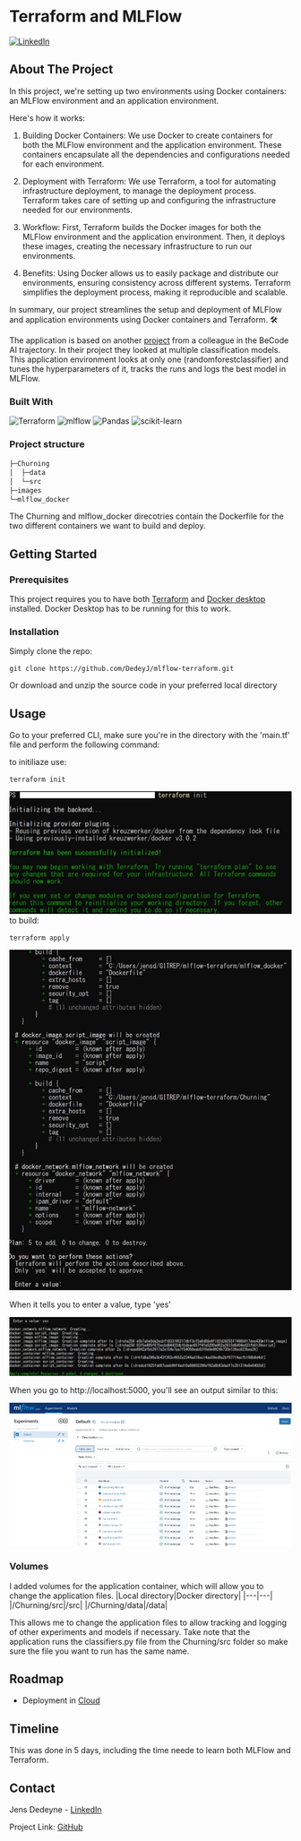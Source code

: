 # Terraform and MLFlow

[![LinkedIn][linkedin-shield]][linkedin-url]


<!-- ABOUT THE PROJECT -->
## About The Project

In this project, we're setting up two environments using Docker containers: an MLFlow environment and an application environment.

Here's how it works:

1. Building Docker Containers:
We use Docker to create containers for both the MLFlow environment and the application environment.
These containers encapsulate all the dependencies and configurations needed for each environment.

2. Deployment with Terraform:
We use Terraform, a tool for automating infrastructure deployment, to manage the deployment process.
Terraform takes care of setting up and configuring the infrastructure needed for our environments.

3. Workflow:
First, Terraform builds the Docker images for both the MLFlow environment and the application environment.
Then, it deploys these images, creating the necessary infrastructure to run our environments.

4. Benefits:
Using Docker allows us to easily package and distribute our environments, ensuring consistency across different systems.
Terraform simplifies the deployment process, making it reproducible and scalable.

In summary, our project streamlines the setup and deployment of MLFlow and application environments using Docker containers and Terraform. 🛠️

The application is based on another [project](https://github.com/ArianaBik96/Customer_churn_analysis) from a colleague in the BeCode AI trajectory. In their project they looked at multiple classification models. This application environment looks at only one (randomforestclassifier) and tunes the hyperparameters of it, tracks the runs and logs the best model in MLFlow.

### Built With

![Terraform](https://img.shields.io/badge/terraform-%235835CC.svg?style=for-the-badge&logo=terraform&logoColor=white)
![mlflow](https://img.shields.io/badge/mlflow-%23d9ead3.svg?style=for-the-badge&logo=numpy&logoColor=blue)
![Pandas](https://img.shields.io/badge/pandas-%23150458.svg?style=for-the-badge&logo=pandas&logoColor=white)
![scikit-learn](https://img.shields.io/badge/scikit--learn-%23F7931E.svg?style=for-the-badge&logo=scikit-learn&logoColor=white)

### Project structure

    ├─Churning
    │  ├─data
    │  └─src
    ├─images
    └─mlflow_docker

The Churning and mlflow_docker direcotries contain the Dockerfile for the two different containers we want to build and deploy.

<!-- GETTING STARTED -->
## Getting Started

### Prerequisites

This project requires you to have both [Terraform](https://developer.hashicorp.com/terraform/install) and [Docker desktop](https://docs.docker.com/desktop/) installed.
Docker Desktop has to be running for this to work.

### Installation

Simply clone the repo:
~~~
git clone https://github.com/DedeyJ/mlflow-terraform.git
~~~

Or download and unzip the source code in your preferred local directory


<!-- USAGE EXAMPLES -->
## Usage

Go to your preferred CLI, make sure you're in the directory with the 'main.tf' file  and perform the following command:

to initiliaze use:
~~~
terraform init
~~~
![terraform init](images/terraform-init.jpg)
to build: 
~~~
terraform apply
~~~
![terraform apply](images/terraform-apply.jpeg)

When it tells you to enter a value, type 'yes'

![terraform applied](images/terraform-applied.jpg)

When you go to http://localhost:5000, you'll see an output similar to this: 

![MLFlow](images/mlflow.jpg)


### Volumes
I added volumes for the application container, which will allow you to change the application files. 
|Local directory|Docker directory|
|---|---|
|/Churning/src|/src|
|/Churning/data|/data|

This allows me to change the application files to allow tracking and logging of other experiments and models if necessary. Take note that the application runs the classifiers.py file from the Churning/src folder so make sure the file you want to run has the same name. 

<!-- ROADMAP -->
## Roadmap

* Deployment in [Cloud](https://github.com/DedeyJ/terraform-cloud)



## Timeline

This was done in 5 days, including the time neede to learn both MLFlow and Terraform.

<!-- CONTACT -->
## Contact

Jens Dedeyne - [LinkedIn](https://www.linkedin.com/in/jens-dedeyne/)

Project Link: [GitHub](https://github.com/DedeyJ/mlflow-terraform)




<!-- MARKDOWN LINKS & IMAGES -->
<!-- https://www.markdownguide.org/basic-syntax/#reference-style-links -->
[contributors-shield]: https://img.shields.io/github/contributors/github_username/repo_name.svg?style=for-the-badge
[contributors-url]: https://github.com/github_username/repo_name/graphs/contributors
[forks-shield]: https://img.shields.io/github/forks/github_username/repo_name.svg?style=for-the-badge
[forks-url]: https://github.com/github_username/repo_name/network/members
[stars-shield]: https://img.shields.io/github/stars/github_username/repo_name.svg?style=for-the-badge
[stars-url]: https://github.com/github_username/repo_name/stargazers
[issues-shield]: https://img.shields.io/github/issues/github_username/repo_name.svg?style=for-the-badge
[issues-url]: https://github.com/github_username/repo_name/issues
[license-shield]: https://img.shields.io/github/license/github_username/repo_name.svg?style=for-the-badge
[license-url]: https://github.com/github_username/repo_name/blob/master/LICENSE.txt
[linkedin-shield]: https://img.shields.io/badge/-LinkedIn-black.svg?style=for-the-badge&logo=linkedin&colorB=555
[linkedin-url]: https://www.linkedin.com/in/jens-dedeyne/
[product-screenshot]: images/screenshot.png
[Next.js]: https://img.shields.io/badge/next.js-000000?style=for-the-badge&logo=nextdotjs&logoColor=white
[Next-url]: https://nextjs.org/
[React.js]: https://img.shields.io/badge/React-20232A?style=for-the-badge&logo=react&logoColor=61DAFB
[React-url]: https://reactjs.org/
[Vue.js]: https://img.shields.io/badge/Vue.js-35495E?style=for-the-badge&logo=vuedotjs&logoColor=4FC08D
[Vue-url]: https://vuejs.org/
[Angular.io]: https://img.shields.io/badge/Angular-DD0031?style=for-the-badge&logo=angular&logoColor=white
[Angular-url]: https://angular.io/
[Svelte.dev]: https://img.shields.io/badge/Svelte-4A4A55?style=for-the-badge&logo=svelte&logoColor=FF3E00
[Svelte-url]: https://svelte.dev/
[Laravel.com]: https://img.shields.io/badge/Laravel-FF2D20?style=for-the-badge&logo=laravel&logoColor=white
[Laravel-url]: https://laravel.com
[Bootstrap.com]: https://img.shields.io/badge/Bootstrap-563D7C?style=for-the-badge&logo=bootstrap&logoColor=white
[Bootstrap-url]: https://getbootstrap.com
[JQuery.com]: https://img.shields.io/badge/jQuery-0769AD?style=for-the-badge&logo=jquery&logoColor=white
[JQuery-url]: https://jquery.com 
